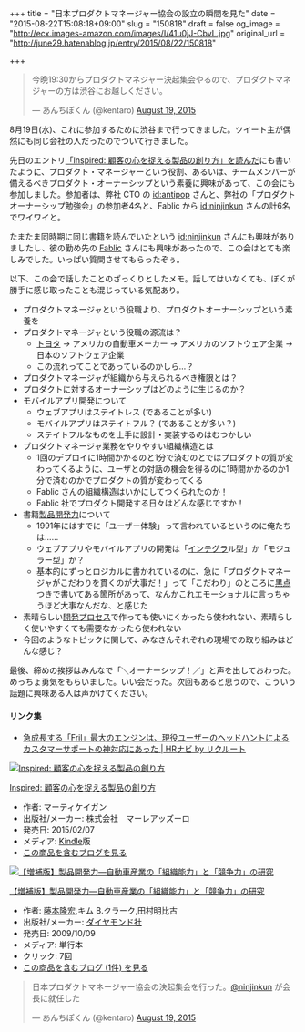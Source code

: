 +++
title = "日本プロダクトマネージャー協会の設立の瞬間を見た"
date = "2015-08-22T15:08:18+09:00"
slug = "150818"
draft = false
og_image = "http://ecx.images-amazon.com/images/I/41u0jJ-CbvL.jpg"
original_url = "http://june29.hatenablog.jp/entry/2015/08/22/150818"

+++

<blockquote class="twitter-tweet" lang="en">
<p lang="ja" dir="ltr">今晩19:30からプロダクトマネジャー決起集会やるので、プロダクトマネジャーの方は渋谷にお越しください。</p>— あんちぽくん (@kentaro) <a href="https://twitter.com/kentaro/status/633816413124235264">August 19, 2015</a>
</blockquote>


<p>8月19日(水)、これに参加するために渋谷まで行ってきました。ツイート主が偶然にも同じ会社の人だったのでついて行きました。</p>

<p>先日のエントリ<a href="http://june29.hatenablog.jp/entry/2015/08/06/070430" title="Inspired: 顧客の心を捉える製品の創り方作者: マーティケイガン出版社/メーカー: 株式会社 マーレアッズーロ発売日: 2015/02/07メディア: Kindle版この商品を含むブログを見る 書籍「Inspired: 顧客の心を捉える製品の創り方」 - 29%の純情な感情で言及したやつ、1週間くらい前に読み終…">「Inspired: 顧客の心を捉える製品の創り方」を読んだ</a>にも書いたように、プロダクト・マネージャーという役割、あるいは、チームメンバーが備えるべきプロダクト・オーナーシップという素養に興味があって、この会にも参加しました。参加者は、弊社 CTO の <a href="http://blog.hatena.ne.jp/antipop/">id:antipop</a> さんと、弊社の「プロダクトオーナーシップ勉強会」の参加者4名と、Fablic から <a href="http://blog.hatena.ne.jp/ninjinkun/">id:ninjinkun</a> さんの計6名でワイワイと。</p>

<p>たまたま同時期に同じ書籍を読んでいたという <a href="http://blog.hatena.ne.jp/ninjinkun/">id:ninjinkun</a> さんにも興味がありましたし、彼の勤め先の <a href="https://fablic.co.jp/" title="desc">Fablic</a> さんにも興味があったので、この会はとても楽しみでした。いっぱい質問させてもらったぞぅ。</p>

<p>以下、この会で話したことのざっくりとしたメモ。話してはいなくても、ぼくが勝手に感じ取ったことも混じっている気配あり。</p>

<ul>
<li>プロダクトマネージャという役職より、プロダクトオーナーシップという素養を</li>
<li>プロダクトマネージャという役職の源流は？

<ul>
<li>
<a class="keyword" href="http://d.hatena.ne.jp/keyword/%A5%C8%A5%E8%A5%BF">トヨタ</a> → アメリカの自動車メーカー → アメリカのソフトウェア企業 → 日本のソフトウェア企業</li>
<li>この流れってことであっているのかしら…？</li>
</ul>
</li>
<li>プロダクトマネージャが組織から与えられるべき権限とは？</li>
<li>プロダクトに対するオーナーシップはどのように生じるのか？</li>
<li>モバイルアプリ開発について

<ul>
<li>ウェブアプリはステイトレス (であることが多い)</li>
<li>モバイルアプリはステイトフル？ (であることが多い？)</li>
<li>ステイトフルなものを上手に設計・実装するのはむつかしい</li>
</ul>
</li>
<li>プロダクトマネージャ業務をやりやすい組織構造とは

<ul>
<li>1回のデプロイに1時間かかるのと1分で済むのとではプロダクトの質が変わってくるように、ユーザとの対話の機会を得るのに1時間かかるのか1分で済むのかでプロダクトの質が変わってくる</li>
<li>Fablic さんの組織構造はいかにしてつくられたのか！</li>
<li>Fablic 社でプロダクト開発する日々はどんな感じですか！</li>
</ul>
</li>
<li>書籍<a href="http://www.amazon.co.jp/dp/4478001936/" title="Amazon.co.jp： 【増補版】製品開発力―自動車産業の「組織能力」と「競争力」の研究: 藤本  隆宏, キム B. クラーク, 田村 明比古: 本">製品開発力</a>について

<ul>
<li>1991年にはすでに「ユーザー体験」って言われているというのに俺たちは……</li>
<li>ウェブアプリやモバイルアプリの開発は「<a class="keyword" href="http://d.hatena.ne.jp/keyword/%A5%A4%A5%F3%A5%C6%A5%B0%A5%E9">インテグラ</a>ル型」か「モジュラー型」か？</li>
<li>基本的にずっとロジカルに書かれているのに、急に「プロダクトマネージャがこだわりを貫くのが大事だ！」って「こだわり」のところに<a class="keyword" href="http://d.hatena.ne.jp/keyword/%B9%F5%C5%C0">黒点</a>つきで書いてある箇所があって、なんかこれエモーショナルに言っちゃうほど大事なんだな、と感じた</li>
</ul>
</li>
<li>素晴らしい<a class="keyword" href="http://d.hatena.ne.jp/keyword/%B3%AB%C8%AF%A5%D7%A5%ED%A5%BB%A5%B9">開発プロセス</a>で作っても使いにくかったら使われない、素晴らしく使いやすくても需要なかったら使われない</li>
<li>今回のようなトピックに関して、みなさんそれぞれの現場での取り組みはどんな感じ？</li>
</ul>


<p>最後、締めの挨拶はみんなで「＼オーナーシップ！／」と声を出しておわった。めっちょ勇気をもらいました。いい会だった。次回もあると思うので、こういう話題に興味ある人は声かけてください。</p>

<h4>リンク集</h4>

<ul>
<li><a href="http://hrnabi.com/2014/10/30/4301/" title="2年前にリリースされた、日本で初となるフリマアプリ「Fril」。20代…">急成長する「Fril」最大のエンジンは、現役ユーザーのヘッドハントによるカスタマーサポートの神対応にあった | HRナビ by リクルート</a></li>
</ul>


<p></p>
<div class="hatena-asin-detail">
<a href="http://www.amazon.co.jp/exec/obidos/ASIN/B00TCM8TB4/cameralady-22/"><img src="http://ecx.images-amazon.com/images/I/41u0jJ-CbvL._SL160_.jpg" class="hatena-asin-detail-image" alt="Inspired: 顧客の心を捉える製品の創り方" title="Inspired: 顧客の心を捉える製品の創り方"></a><div class="hatena-asin-detail-info">
<p class="hatena-asin-detail-title"><a href="http://www.amazon.co.jp/exec/obidos/ASIN/B00TCM8TB4/cameralady-22/">Inspired: 顧客の心を捉える製品の創り方</a></p>
<ul>
<li>
<span class="hatena-asin-detail-label">作者:</span> マーティケイガン</li>
<li>
<span class="hatena-asin-detail-label">出版社/メーカー:</span> 株式会社　マーレアッズーロ</li>
<li>
<span class="hatena-asin-detail-label">発売日:</span> 2015/02/07</li>
<li>
<span class="hatena-asin-detail-label">メディア:</span> <a class="keyword" href="http://d.hatena.ne.jp/keyword/Kindle">Kindle</a>版</li>
<li><a href="http://d.hatena.ne.jp/asin/B00TCM8TB4/cameralady-22" target="_blank">この商品を含むブログを見る</a></li>
</ul>
</div>
<div class="hatena-asin-detail-foot"></div>
</div>

<p></p>
<div class="hatena-asin-detail">
<a href="http://www.amazon.co.jp/exec/obidos/ASIN/4478001936/cameralady-22/"><img src="http://ecx.images-amazon.com/images/I/41pbpOhNplL._SL160_.jpg" class="hatena-asin-detail-image" alt="【増補版】製品開発力―自動車産業の「組織能力」と「競争力」の研究" title="【増補版】製品開発力―自動車産業の「組織能力」と「競争力」の研究"></a><div class="hatena-asin-detail-info">
<p class="hatena-asin-detail-title"><a href="http://www.amazon.co.jp/exec/obidos/ASIN/4478001936/cameralady-22/">【増補版】製品開発力―自動車産業の「組織能力」と「競争力」の研究</a></p>
<ul>
<li>
<span class="hatena-asin-detail-label">作者:</span> <a class="keyword" href="http://d.hatena.ne.jp/keyword/%C6%A3%CB%DC%CE%B4%B9%A8">藤本隆宏</a>,キム B.クラーク,田村明比古</li>
<li>
<span class="hatena-asin-detail-label">出版社/メーカー:</span> <a class="keyword" href="http://d.hatena.ne.jp/keyword/%A5%C0%A5%A4%A5%E4%A5%E2%A5%F3%A5%C9%BC%D2">ダイヤモンド社</a>
</li>
<li>
<span class="hatena-asin-detail-label">発売日:</span> 2009/10/09</li>
<li>
<span class="hatena-asin-detail-label">メディア:</span> 単行本</li>
<li> <span class="hatena-asin-detail-label">クリック</span>: 7回</li>
<li><a href="http://d.hatena.ne.jp/asin/4478001936/cameralady-22" target="_blank">この商品を含むブログ (1件) を見る</a></li>
</ul>
</div>
<div class="hatena-asin-detail-foot"></div>
</div>

<blockquote class="twitter-tweet" lang="en">
<p lang="ja" dir="ltr">日本プロダクトマネージャー協会の決起集会を行った。<a href="https://twitter.com/ninjinkun">@ninjinkun</a> が会長に就任した</p>— あんちぽくん (@kentaro) <a href="https://twitter.com/kentaro/status/633995221257220099">August 19, 2015</a>
</blockquote>


<script async src="//platform.twitter.com/widgets.js" charset="utf-8"></script>
